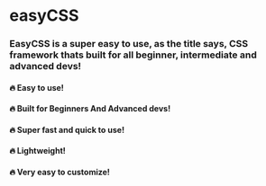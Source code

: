 # easyCSS
### EasyCSS is a super easy to use, as the title says, CSS framework thats built for all beginner, intermediate and advanced devs!

#### 🔥 Easy to use!
#### 🔥 Built for Beginners And Advanced devs!
#### 🔥 Super fast and quick to use!
#### 🔥 Lightweight!
#### 🔥 Very easy to customize!
